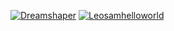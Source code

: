 [![Dreamshaper](https://img.shields.io/badge/Dreamshaper-blue)]([https://colab.research.google.com/gist/alptekinnege/dd1df06d5e0743d74298ce3123655bcd/dreamshaper_xl_we](https://colab.research.google.com/gist/alptekinnege/dd1df06d5e0743d74298ce3123655bcd/dreamshaper_xl_webui_colab.ipynb))
[![Leosamhelloworld](https://img.shields.io/badge/Leosamhelloworld-green)](https://example.com/leosamhelloworld)
